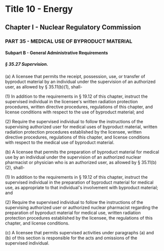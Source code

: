 
# Title 10 - Energy
## Chapter I - Nuclear Regulatory Commission
### PART 35 - MEDICAL USE OF BYPRODUCT MATERIAL
#### Subpart B - General Administrative Requirements
##### § 35.27 Supervision.

(a) A licensee that permits the receipt, possession, use, or transfer of byproduct material by an individual under the supervision of an authorized user, as allowed by § 35.11(b)(1), shall-

(1) In addition to the requirements in § 19.12 of this chapter, instruct the supervised individual in the licensee's written radiation protection procedures, written directive procedures, regulations of this chapter, and license conditions with respect to the use of byproduct material; and

(2) Require the supervised individual to follow the instructions of the supervising authorized user for medical uses of byproduct material, written radiation protection procedures established by the licensee, written directive procedures, regulations of this chapter, and license conditions with respect to the medical use of byproduct material.

(b) A licensee that permits the preparation of byproduct material for medical use by an individual under the supervision of an authorized nuclear pharmacist or physician who is an authorized user, as allowed by § 35.11(b)(2), shall-

(1) In addition to the requirements in § 19.12 of this chapter, instruct the supervised individual in the preparation of byproduct material for medical use, as appropriate to that individual's involvement with byproduct material; and

(2) Require the supervised individual to follow the instructions of the supervising authorized user or authorized nuclear pharmacist regarding the preparation of byproduct material for medical use, written radiation protection procedures established by the licensee, the regulations of this chapter, and license conditions.

(c) A licensee that permits supervised activities under paragraphs (a) and (b) of this section is responsible for the acts and omissions of the supervised individual.
